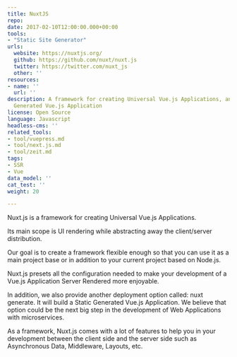 ```yaml
---
title: NuxtJS
repo: 
date: 2017-02-10T12:00:00.000+00:00
tools:
- "Static Site Generator"
urls:
  website: https://nuxtjs.org/
  github: https://github.com/nuxt/nuxt.js
  twitter: https://twitter.com/nuxt_js
  other: ''
resources:
- name: ''
  url: ''
description: A framework for creating Universal Vue.js Applications, and a Static
  Generated Vue.js Application
license: Open Source
language: Javascript
headless-cms: ''
related_tools:
- tool/vuepress.md
- tool/next.js.md
- tool/zeit.md
tags:
- SSR
- Vue
data_model: ''
cat_test: ''
weight: 20

---
```

Nuxt.js is a framework for creating Universal Vue.js Applications.

Its main scope is UI rendering while abstracting away the client/server distribution.

Our goal is to create a framework flexible enough so that you can use it as a main project base or in addition to your current project based on Node.js.

Nuxt.js presets all the configuration needed to make your development of a Vue.js Application Server Rendered more enjoyable.

In addition, we also provide another deployment option called: nuxt generate. It will build a Static Generated Vue.js Application. We believe that option could be the next big step in the development of Web Applications with microservices.

As a framework, Nuxt.js comes with a lot of features to help you in your development between the client side and the server side such as Asynchronous Data, Middleware, Layouts, etc.
